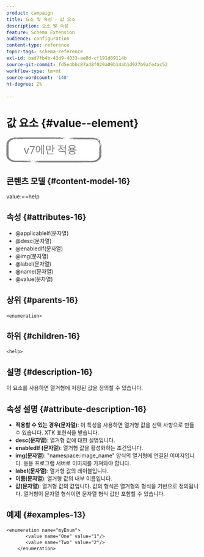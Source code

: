 ```yaml
---
product: campaign
title: 요소 및 속성 - 값 요소
description: 요소 및 속성
feature: Schema Extension
audience: configuration
content-type: reference
topic-tags: schema-reference
exl-id: bad7fb4b-43d9-4033-ae0d-cf191d89114b
source-git-commit: fd5e4bbc87a48f029a09b14ab1d927b9afe4ac52
workflow-type: tm+mt
source-wordcount: '148'
ht-degree: 2%

---
```


# 값 요소 {#value--element}

![](../../../assets/v7-only.svg)

## 콘텐츠 모델 {#content-model-16}

value:==help

## 속성 {#attributes-16}

* @applicableIf(문자열)
* @desc(문자열)
* @enabledIf(문자열)
* @img(문자열)
* @label(문자열)
* @name(문자열)
* @value(문자열)

## 상위 {#parents-16}

`<enumeration>`

## 하위 {#children-16}

`<help>`

## 설명 {#description-16}

이 요소를 사용하면 열거형에 저장된 값을 정의할 수 있습니다.

## 속성 설명 {#attribute-description-16}

* **적용할 수 있는 경우(문자열)**: 이 특성을 사용하면 열거형 값을 선택 사항으로 만들 수 있습니다. XTK 표현식을 받습니다.
* **desc(문자열)**: 열거형 값에 대한 설명입니다.
* **enabledIf (문자열)**: 열거형 값을 활성화하는 조건입니다.
* **img(문자열)**: &quot;namespace:image_name&quot; 양식의 열거형에 연결된 이미지입니다. 응용 프로그램 서버로 이미지를 가져와야 합니다.
* **label(문자열)**: 열거형 값의 레이블입니다.
* **이름(문자열)**: 열거형 값의 내부 이름입니다.
* **값(문자열)**: 열거형 값의 값입니다. 값의 형식은 열거형의 형식을 기반으로 정의됩니다. 열거형이 문자열 형식이면 문자열 형식 값만 포함할 수 있습니다.

## 예제 {#examples-13}

```
<enumeration name="myEnum">
       <value name="One" value="1"/>
       <value name="Two" value="2"/>
    </enumeration>
```
